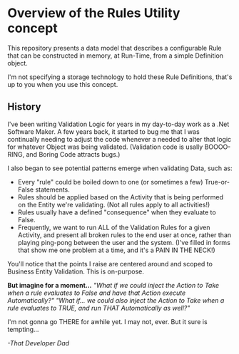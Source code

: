# Overview of the Rules Utility concept

This repository presents a data model that describes a configurable Rule that can be constructed in memory, at Run-Time, from a simple Definition object.  

I'm not specifying a storage technology to hold these Rule Definitions, that's up to you when you use this concept.  

## History
I've been writing Validation Logic for years in my day-to-day work as a .Net Software Maker.  A few years back, it started to bug me that I was continually needing to adjust the code whenever a needed to alter that logic for whatever Object was being validated.  (Validation code is usally BOOOO-RING, and Boring Code attracts bugs.)  

I also began to see potential patterns emerge when validating Data, such as:
 * Every "rule" could be boiled down to one (or sometimes a few) True-or-False statements.
 * Rules should be applied based on the Activity that is being performed on the Entity we're validating. (Not all rules apply to all activities!)
 * Rules usually have a defined "consequence" when they evaluate to False.
 * Frequently, we want to run ALL of the Validation Rules for a given Activity, and present all broken rules to the end user at once, rather than playing ping-pong between the user and the system.  (I've filled in forms that show me one problem at a time, and it's a PAIN IN THE NECK!)

You'll notice that the points I raise are centered around and scoped to Business Entity Validation.  This is on-purpose.

**But imagine for a moment...**
*"What if we could inject the Action to Take when a rule evaluates to False and have that Action execute Automatically?"*
*"What if... we could also inject the Action to Take when a rule evaluates to TRUE, and run THAT Automatically as well?"*

I'm not gonna go THERE for awhile yet.  I may not, ever.  But it sure is tempting...

*-That Developer Dad*
